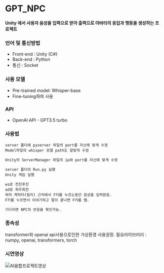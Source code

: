 # GPT_NPC
**Unity 에서 사용자 음성을 입력으로 받아 출력으로 아바타의 응답과 행동을 생성하는 프로젝트**

### 언어 및 통신방법
- Front-end : Unity (C#)
- Back-end : Python
- 통신 : Socket

### 사용 모델
- Pre-trained model: Whisper-base
- Fine-tuning하여 사용

### API
- OpenAI API - GPT3.5 turbo

### 사용법
```
server 폴더에 pyserver 파일의 port를 자신에 맞게 수정
Model파일의 whisper 모델 path도 알맞게 수정

Unity의 ServerManager 파일의 ip와 port를 자신에 맞게 수정

server 폴더의 Run.py 실행
Unity 게임 실행

ws로 전진후진
ad로 좌우회전
여자 케릭터(릴리) 근처에서 F키를 누르는동안 음성을 입력받음.
F키를 누르면서 이야기하고 말이 끝나면 F키를 뗌.

기다리면 NPC의 반응을 확인가능.
```

### 종속성
transformer와 openai api사용으로인한 가상환경 사용권장.
필요라이브러리 : numpy, openai, transformers, torch

### 시연영상
![AI융합프로젝트영상](https://github.com/1suyb/GPT_NPC/assets/89519957/857f063d-8f8b-4532-8a02-228d4bbc5e3b)
